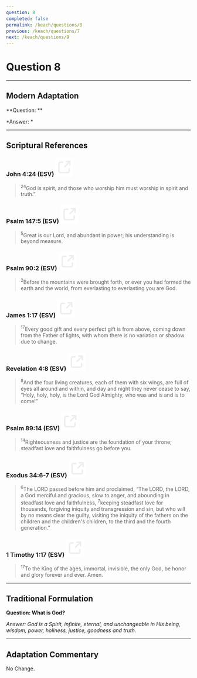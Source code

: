 ```yaml
---
question: 8
completed: false
permalink: /keach/questions/8
previous: /keach/questions/7
next: /keach/questions/9
---
```

# Question 8

---
## Modern Adaptation
**Question: **

*Answer: *

---
## Scriptural References
### John 4:24 (ESV) <a href="https://biblegateway.com/passage/?search=John+4%3A24&version=ESV"><img src="/assets/svg/link.svg"/></a>
> <sup>24</sup>God is spirit, and those who worship him must worship in spirit and truth.”

### Psalm 147:5 (ESV) <a href="https://biblegateway.com/passage/?search=Psalm+147%3A5&version=ESV"><img src="/assets/svg/link.svg"/></a>
> <sup>5</sup>Great is our Lord, and abundant in power; his understanding is beyond measure.

### Psalm 90:2 (ESV) <a href="https://biblegateway.com/passage/?search=Psalm+90%3A2&version=ESV"><img src="/assets/svg/link.svg"/></a>
> <sup>2</sup>Before the mountains were brought forth, or ever you had formed the earth and the world, from everlasting to everlasting you are God.

### James 1:17 (ESV) <a href="https://biblegateway.com/passage/?search=James+1%3A17&version=ESV"><img src="/assets/svg/link.svg"/></a>
> <sup>17</sup>Every good gift and every perfect gift is from above, coming down from the Father of lights, with whom there is no variation or shadow due to change.

### Revelation 4:8 (ESV) <a href="https://biblegateway.com/passage/?search=Revelation+4%3A8&version=ESV"><img src="/assets/svg/link.svg"/></a>
> <sup>8</sup>And the four living creatures, each of them with six wings, are full of eyes all around and within, and day and night they never cease to say, “Holy, holy, holy, is the Lord God Almighty, who was and is and is to come!”

### Psalm 89:14 (ESV) <a href="https://biblegateway.com/passage/?search=Psalm+89%3A14&version=ESV"><img src="/assets/svg/link.svg"/></a>
> <sup>14</sup>Righteousness and justice are the foundation of your throne; steadfast love and faithfulness go before you.

### Exodus 34:6-7 (ESV) <a href="https://biblegateway.com/passage/?search=Exodus+34%3A6-7&version=ESV"><img src="/assets/svg/link.svg"/></a>
> <sup>6</sup>The LORD passed before him and proclaimed, “The LORD, the LORD, a God merciful and gracious, slow to anger, and abounding in steadfast love and faithfulness,
> <sup>7</sup>keeping steadfast love for thousands, forgiving iniquity and transgression and sin, but who will by no means clear the guilty, visiting the iniquity of the fathers on the children and the children's children, to the third and the fourth generation.”

### 1 Timothy 1:17 (ESV) <a href="https://biblegateway.com/passage/?search=1+Timothy+1%3A17&version=ESV"><img src="/assets/svg/link.svg"/></a>
> <sup>17</sup>To the King of the ages, immortal, invisible, the only God, be honor and glory forever and ever. Amen.


---
## Traditional Formulation
**Question: What is God?**

*Answer: God is a Spirit, infinite, eternal, and unchangeable in His being, wisdom, power, holiness, justice, goodness and truth.*

---
## Adaptation Commentary
No Change.
